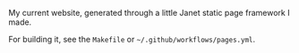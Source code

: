 My current website, generated through a little Janet static page framework I made.

For building it, see the `Makefile` or `~/.github/workflows/pages.yml`.
